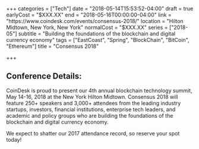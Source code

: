 +++
categories = ["Tech"]
date = "2018-05-14T15:53:52-04:00"
draft = true
earlyCost = "$XXX.XX"
end = "2018-05-16T00:00:00-04:00"
link = "https://www.coindesk.com/events/consensus-2018/"
location = "Hilton Midtown, New York, New York"
normalCost = "$XXX.XX"
series = ["2018-05"]
subtitle = "Building the foundations of the blockchain and digital currency economy"
tags = ["EastCoast", "Spring", "BlockChain", "BitCoin", "Ethereum"]
title = "Consensus 2018"

+++


## Conference Details:

CoinDesk is proud to present our 4th annual blockchain technology summit, May 14-16, 2018 at the New York Hilton Midtown. Consensus 2018 will feature 250+ speakers and 3,000+ attendees from the leading industry startups, investors, financial institutions, enterprise tech leaders, and academic and policy groups who are building the foundations of the blockchain and digital currency economy.

We expect to shatter our 2017 attendance record, so reserve your spot today!